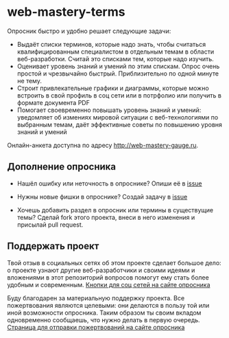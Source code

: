 # web-mastery-terms
Опросник быстро и удобно решает следующие задачи:
* Выдаёт списки терминов, которые надо знать, чтобы считаться квалифицированным специалистом в отдельным темам в области веб-разработки. Считай это списками тем, которые надо изучить.
* Оценивает уровень знаний и умений по этим спискам. Опрос очень простой и чрезвычайно быстрый. Приблизительно по одной минуте не тему.
* Строит привлекательные графики и диаграммы, которые можно встроить в свой профиль в соц сети или в потрфолио или получить в формате документа PDF
* Помогает своевременно повышать уровень знаний и умений: уведомляет об измениях мировой ситуации с веб-технологиями по выбранным темам, даёт эффективные советы по повышению уровня знаний и умений

Онлайн-анкета доступна по адресу <http://web-mastery-gauge.ru>.


## Дополнение опросника
* Нашёл ошибку или неточность в опроснике?
Опиши её в [issue](https://github.com/pvolyntsev/web-mastery-skills/issues)

* Нужны новые фишки в опроснике?
Создай задачу в [issue](https://github.com/pvolyntsev/web-mastery-skills/issues)

* Хочешь добавить раздел в опросник или термины в существущие темы?
Сделай fork этого проекта, внеси в него изменения и присылай pull request.

## Поддержать проект
Твой отзыв в социальных сетях об этом проекте сделает большое дело: о проекте узнают другие веб-разработчики и своими идеями и вложениями в этот репозиторий вопросов помогут ему стать более удобным и современным. [Кнопки для соц сетей на сайте опросника](http://web-mastery-gauge.ru/share)

Буду благодарен за материальную поддержку проекта. Все пожертвования являются целевыми: они делаются в пользу той или иной возможности опросника. Таким образом ты своим вкладом одновременно сообщаешь, что нужно делать в первую очередь. [
Страница для отправки пожертвований на сайте опросника](http://web-mastery-gauge.ru/donate)
